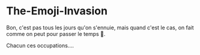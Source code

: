 # The-Emoji-Invasion

Bon, c'est pas tous les jours qu'on s'ennuie, mais quand c'est le cas, on fait comme on peut pour passer le temps 🫥.

Chacun ces occupations....
